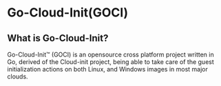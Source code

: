 # Go-Cloud-Init(GOCI)

## What is Go-Cloud-Init?

Go-Cloud-Init™ (GOCI) is an opensource cross platform project written in Go, derived of the Cloud-init project, being able to take care of the guest initialization actions on both Linux, and Windows images in most major clouds.